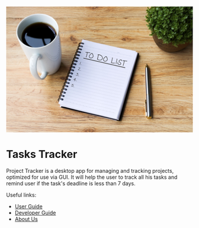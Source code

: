 ![Image of Todolist](https://github.com/binbinhui/ip/blob/master/docs/94735-istock-863607936.jpg)

# Tasks Tracker

Project Tracker is a desktop app for managing and tracking projects,  optimized for use via GUI. It will help the user to track all his tasks and remind user if the task's deadline is less than 7 days.

Useful links:
* [User Guide](UserGuide.md)
* [Developer Guide](DeveloperGuide.md)
* [About Us](AboutUs.md)
